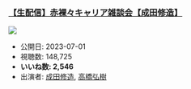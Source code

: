### [【生配信】赤裸々キャリア雑談会【成田修造】](https://www.youtube.com/watch?v=ZeQ-Q-QXuwo)
[![](https://img.youtube.com/vi/ZeQ-Q-QXuwo/sddefault.jpg)](https://www.youtube.com/watch?v=ZeQ-Q-QXuwo)
-   公開日: 2023-07-01
-   視聴数: 148,725
-   **いいね数: 2,546**
-   出演者: [成田修造](/rehacq_fan/people/成田修造 "wikilink"), [高橋弘樹](/rehacq_fan/people/高橋弘樹 "wikilink")
